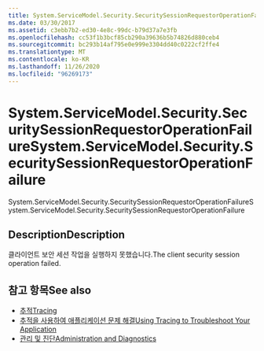 ```yaml
---
title: System.ServiceModel.Security.SecuritySessionRequestorOperationFailure
ms.date: 03/30/2017
ms.assetid: c3ebb7b2-ed30-4e8c-99dc-b79d37a7e3fb
ms.openlocfilehash: cc53f1b3bcf85cb290a39636b5b74826d880ceb4
ms.sourcegitcommit: bc293b14af795e0e999e3304dd40c0222cf2ffe4
ms.translationtype: MT
ms.contentlocale: ko-KR
ms.lasthandoff: 11/26/2020
ms.locfileid: "96269173"
---
```

# <a name="systemservicemodelsecuritysecuritysessionrequestoroperationfailure"></a><span data-ttu-id="59aee-102">System.ServiceModel.Security.SecuritySessionRequestorOperationFailure</span><span class="sxs-lookup"><span data-stu-id="59aee-102">System.ServiceModel.Security.SecuritySessionRequestorOperationFailure</span></span>

<span data-ttu-id="59aee-103">System.ServiceModel.Security.SecuritySessionRequestorOperationFailure</span><span class="sxs-lookup"><span data-stu-id="59aee-103">System.ServiceModel.Security.SecuritySessionRequestorOperationFailure</span></span>  
  
## <a name="description"></a><span data-ttu-id="59aee-104">Description</span><span class="sxs-lookup"><span data-stu-id="59aee-104">Description</span></span>  

 <span data-ttu-id="59aee-105">클라이언트 보안 세션 작업을 실행하지 못했습니다.</span><span class="sxs-lookup"><span data-stu-id="59aee-105">The client security session operation failed.</span></span>  
  
## <a name="see-also"></a><span data-ttu-id="59aee-106">참고 항목</span><span class="sxs-lookup"><span data-stu-id="59aee-106">See also</span></span>

- [<span data-ttu-id="59aee-107">추적</span><span class="sxs-lookup"><span data-stu-id="59aee-107">Tracing</span></span>](index.md)
- [<span data-ttu-id="59aee-108">추적을 사용하여 애플리케이션 문제 해결</span><span class="sxs-lookup"><span data-stu-id="59aee-108">Using Tracing to Troubleshoot Your Application</span></span>](using-tracing-to-troubleshoot-your-application.md)
- [<span data-ttu-id="59aee-109">관리 및 진단</span><span class="sxs-lookup"><span data-stu-id="59aee-109">Administration and Diagnostics</span></span>](../index.md)
